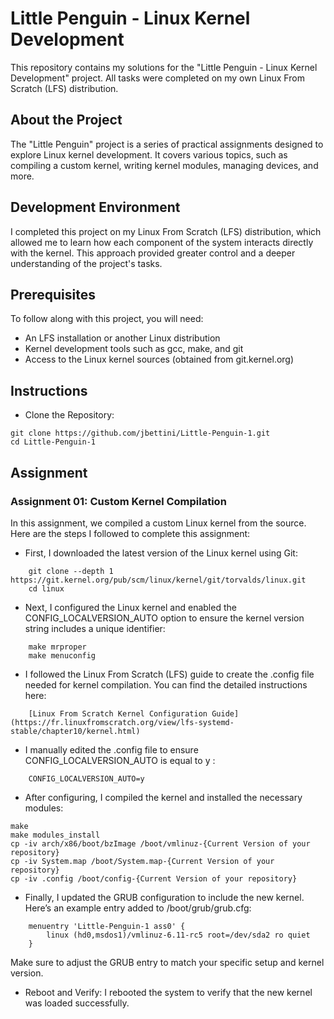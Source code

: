 # Little Penguin - Linux Kernel Development

This repository contains my solutions for the "Little Penguin - Linux Kernel Development" project. All tasks were completed on my own Linux From Scratch (LFS) distribution.

## About the Project

The "Little Penguin" project is a series of practical assignments designed to explore Linux kernel development. It covers various topics, such as compiling a custom kernel, writing kernel modules, managing devices, and more.

## Development Environment

I completed this project on my Linux From Scratch (LFS) distribution, which allowed me to learn how each component of the system interacts directly with the kernel. This approach provided greater control and a deeper understanding of the project's tasks.

## Prerequisites

To follow along with this project, you will need:

-    An LFS installation or another Linux distribution
-    Kernel development tools such as gcc, make, and git
-    Access to the Linux kernel sources (obtained from git.kernel.org)

## Instructions

-   Clone the Repository:
```
git clone https://github.com/jbettini/Little-Penguin-1.git
cd Little-Penguin-1
```
## Assignment

### Assignment 01: Custom Kernel Compilation

In this assignment, we compiled a custom Linux kernel from the source. Here are the steps I followed to complete this assignment:

-   First, I downloaded the latest version of the Linux kernel using Git:
```
    git clone --depth 1 https://git.kernel.org/pub/scm/linux/kernel/git/torvalds/linux.git
    cd linux
```
-   Next, I configured the Linux kernel and enabled the CONFIG_LOCALVERSION_AUTO option to ensure the kernel version string includes a unique identifier:
```
    make mrproper
    make menuconfig
```
-   I followed the Linux From Scratch (LFS) guide to create the .config file needed for kernel compilation. You can find the detailed instructions here:
```
    [Linux From Scratch Kernel Configuration Guide](https://fr.linuxfromscratch.org/view/lfs-systemd-stable/chapter10/kernel.html)
```
-   I manually edited the .config file to ensure CONFIG_LOCALVERSION_AUTO is equal to y :
```
    CONFIG_LOCALVERSION_AUTO=y
```
-   After configuring, I compiled the kernel and installed the necessary modules:
```
make
make modules_install
cp -iv arch/x86/boot/bzImage /boot/vmlinuz-{Current Version of your repository}
cp -iv System.map /boot/System.map-{Current Version of your repository}
cp -iv .config /boot/config-{Current Version of your repository}
```
-   Finally, I updated the GRUB configuration to include the new kernel. Here’s an example entry added to /boot/grub/grub.cfg:
```
    menuentry 'Little-Penguin-1 ass0' {
        linux (hd0,msdos1)/vmlinuz-6.11-rc5 root=/dev/sda2 ro quiet
    }
```
Make sure to adjust the GRUB entry to match your specific setup and kernel version.
-   Reboot and Verify:
I rebooted the system to verify that the new kernel was loaded successfully.